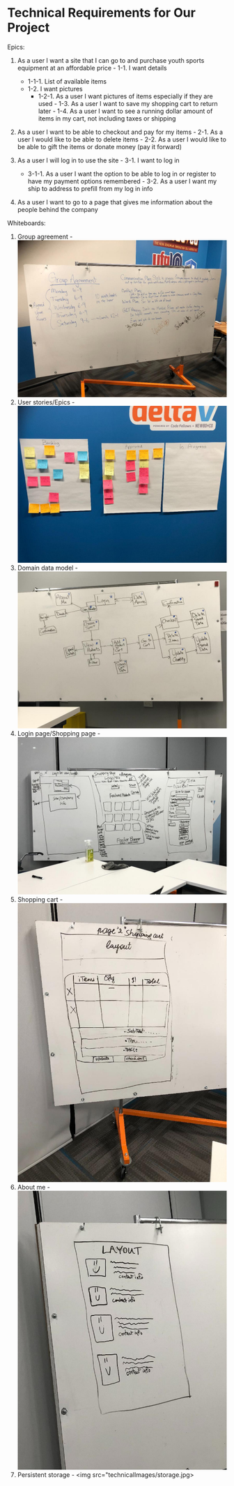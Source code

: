 # Technical Requirements for Our Project

Epics:
  1.  As a user I want a site that I can go to and purchase youth sports equipment at an affordable price
    - 1-1.  I want details
        - 1-1-1.  List of available items
        - 1-2.  I want pictures
          - 1-2-1.  As a user I want pictures of items especially if they are used
    -  1-3.  As a user I want to save my shopping cart to return later
    -  1-4.  As a user I want to see a running dollar amount of items in my cart, not including taxes or shipping
 
  2. As a user I want to be able to checkout and pay for my items
    - 2-1.  As a user I would like to be able to delete items
    - 2-2.  As a user I would like to be able to gift the items or donate money (pay it forward)
    
  3.  As a user I will log in to use the site
    - 3-1.  I want to log in
      - 3-1-1.  As a user I want the option to be able to log in or register to have my payment options remembered
    - 3-2.  As a user I want my ship to address to prefill from my log in info 
  
  4.  As a user I want to go to a page that gives me information about the people behind the company
  
  Whiteboards:
  
  1.  Group agreement - <img src="images/group-agreement-signed.jpg">
  2.  User stories/Epics - <img src="images/user-stories-epic stories.jpg">
  3.  Domain data model - <img src="images/domain-data-model.jpg">
  4.  Login page/Shopping page - <img src="images/login-page-shopping-page.jpg">
  5.  Shopping cart - <img src="images/shopping-cart.jpg">
  6.  About me - <img src="technicalImages/aboutMe.jpg">
  7.  Persistent storage - <img src="technicalImages/storage.jpg>
